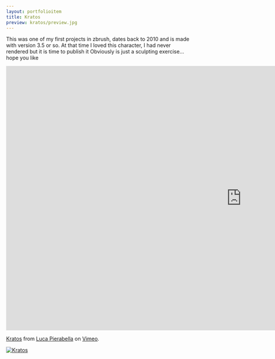```yaml
---
layout: portfolioitem
title: Kratos
preview: kratos/preview.jpg
---
```

This was one of my first projects in zbrush, dates back to 2010 and is made with version 3.5 or so.
At that time I loved this character, I had never rendered but it is time to publish it
Obviously is just a sculpting exercise…hope you like 

<!--more-->

<iframe src="https://player.vimeo.com/video/117212004" width="1280" height="720" frameborder="0" webkitallowfullscreen mozallowfullscreen allowfullscreen></iframe>
<p><a href="https://vimeo.com/117212004">Kratos</a> from <a href="https://vimeo.com/user1489637">Luca Pierabella</a> on <a href="https://vimeo.com">Vimeo</a>.</p>


<a href="{{ site.baseurl }}/assets/portfolio/kratos/kratos.jpg"><img src="{{ site.baseurl }}/assets/portfolio/kratos/kratos.jpg" alt="Kratos" style="width: auto;"/>